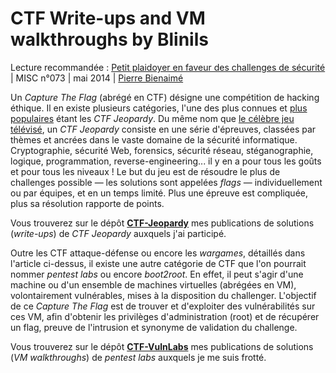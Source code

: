 # CTF Write-ups and VM walkthroughs by Blinils

Lecture recommandée :
[Petit plaidoyer en faveur des challenges de sécurité](https://connect.ed-diamond.com/MISC/MISC-073/Petit-plaidoyer-en-faveur-des-challenges-de-securite) | MISC n°073 | mai 2014 | [Pierre Bienaimé](https://twitter.com/pierrebienaime)

Un _Capture The Flag_ (abrégé en CTF) désigne une compétition de hacking éthique. Il en existe plusieurs catégories, l'une des plus connues et [plus populaires](https://ctftime.org/event/list/upcoming) étant les _CTF Jeopardy_. Du même nom que [le célèbre jeu télévisé](https://en.wikipedia.org/wiki/Jeopardy!), un _CTF Jeopardy_ consiste en une série d'épreuves, classées par thèmes et ancrées dans le vaste domaine de la sécurité informatique. Cryptographie, sécurité Web, forensics, sécurité réseau, stéganographie, logique, programmation, reverse-engineering... il y en a pour tous les goûts et pour tous les niveaux ! Le but du jeu est de résoudre le plus de challenges possible — les solutions sont appelées _flags_ — individuellement ou par équipes, et en un temps limité. Plus une épreuve est compliquée, plus sa résolution rapporte de points.

Vous trouverez sur le dépôt __[CTF-Jeopardy](/CTF-Jeopardy)__ mes publications de solutions (_write-ups_) de _CTF Jeopardy_ auxquels j'ai participé.

Outre les CTF attaque-défense ou encore les _wargames_, détaillés dans l'article ci-dessus, il existe une autre catégorie de CTF que l'on pourrait nommer _pentest labs_ ou encore _boot2root_. En effet, il peut s'agir d'une machine ou d'un ensemble de machines virtuelles (abrégées en VM), volontairement vulnérables, mises à la disposition du challenger. L'objectif de ce _Capture The Flag_ est de trouver et d'exploiter des vulnérabilités sur ces VM, afin d'obtenir les privilèges d'administration (root) et de récupérer un flag, preuve de l'intrusion et synonyme de validation du challenge.

Vous trouverez sur le dépôt __[CTF-VulnLabs](/CTF-VulnLabs)__ mes publications de solutions (_VM walkthroughs_) de _pentest labs_ auxquels je me suis frotté.
